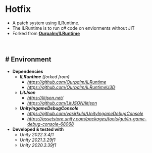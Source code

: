 # Hotfix

- A patch system using ILRuntime.
- The ILRuntime is to run c# code on enviorments without JIT
- Forked from [**Ourpalm/ILRuntime**](https://github.com/Ourpalm/ILRuntime)

　

## # Environment

- **Dependencies**
    - ***ILRuntime*** *(forked from)*
        - *https://github.com/Ourpalm/ILRuntime*
        - *https://github.com/Ourpalm/ILRuntimeU3D*
    - ***LitJson***
        - *https://litjson.net/*
        - *https://github.com/LitJSON/litjson*
    - ***UnityIngameDebugConsole***
        - *https://github.com/yasirkula/UnityIngameDebugConsole*
        - *https://assetstore.unity.com/packages/tools/gui/in-game-debug-console-68068*
- **Developed & tested with**
    - *Unity 2022.3.4f1*
    - *Unity 2021.3.29f1*
    - *Unity 2020.3.39f1*       